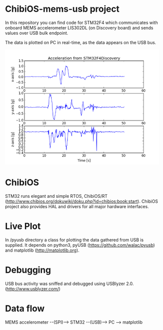 # ChibiOS-mems-usb project

In this repository you can find code for STM32F4 which communicates with onboard MEMS accelerometer LIS302DL (on Discovery board) and sends values over USB bulk endpoint.

The data is plotted on PC in real-time, as the data appears on the USB bus.

![alt tag](doc/livePlotExample.png)

# ChibiOS
STM32 runs elegant and simple RTOS, ChibiOS/RT (http://www.chibios.org/dokuwiki/doku.php?id=chibios:book:start). ChibiOS project also provides HAL and drivers for all major hardware interfaces.


# Live Plot
In /pyusb directory a class for plotting the data gathered from USB is supplied. It depends on python3, pyUSB (https://github.com/walac/pyusb) and matplotlib (http://matplotlib.org).

# Debugging
USB bus activity was sniffed and debugged using USBlyzer 2.0. (http://www.usblyzer.com/)



# Data flow

MEMS accelerometer --(SPI)--> STM32 --(USB)--> PC --> matplotlib
